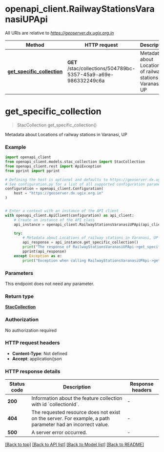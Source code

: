 # openapi_client.RailwayStationsVaranasiUPApi

All URIs are relative to *https://geoserver.dx.ugix.org.in*

Method | HTTP request | Description
------------- | ------------- | -------------
[**get_specific_collection**](RailwayStationsVaranasiUPApi.md#get_specific_collection) | **GET** /stac/collections/504789bc-5357-45a9-a69e-986332249c6a | Metadata about Locations of railway stations in Varanasi, UP


# **get_specific_collection**
> StacCollection get_specific_collection()

Metadata about Locations of railway stations in Varanasi, UP

### Example


```python
import openapi_client
from openapi_client.models.stac_collection import StacCollection
from openapi_client.rest import ApiException
from pprint import pprint

# Defining the host is optional and defaults to https://geoserver.dx.ugix.org.in
# See configuration.py for a list of all supported configuration parameters.
configuration = openapi_client.Configuration(
    host = "https://geoserver.dx.ugix.org.in"
)


# Enter a context with an instance of the API client
with openapi_client.ApiClient(configuration) as api_client:
    # Create an instance of the API class
    api_instance = openapi_client.RailwayStationsVaranasiUPApi(api_client)

    try:
        # Metadata about Locations of railway stations in Varanasi, UP
        api_response = api_instance.get_specific_collection()
        print("The response of RailwayStationsVaranasiUPApi->get_specific_collection:\n")
        pprint(api_response)
    except Exception as e:
        print("Exception when calling RailwayStationsVaranasiUPApi->get_specific_collection: %s\n" % e)
```



### Parameters

This endpoint does not need any parameter.

### Return type

[**StacCollection**](StacCollection.md)

### Authorization

No authorization required

### HTTP request headers

 - **Content-Type**: Not defined
 - **Accept**: application/json

### HTTP response details

| Status code | Description | Response headers |
|-------------|-------------|------------------|
**200** | Information about the feature collection with id &#x60;collectionId&#x60;. |  -  |
**404** | The requested resource does not exist on the server. For example, a path parameter had an incorrect value. |  -  |
**500** | A server error occurred. |  -  |

[[Back to top]](#) [[Back to API list]](../README.md#documentation-for-api-endpoints) [[Back to Model list]](../README.md#documentation-for-models) [[Back to README]](../README.md)

